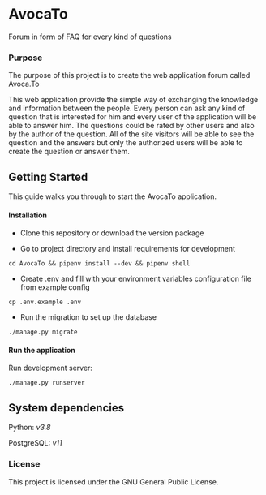 # AvocaTo
Forum in form of FAQ for every kind of questions

### Purpose
The purpose of this project is to create the web application forum called Avoca.To

This web application provide the simple way of exchanging the knowledge and information between the people. Every person can ask any kind of question that is interested for him and every user of the application will be able to answer him. The questions could be rated by other users and also by the author of the question.
All of the site visitors will be able to see the question and the answers but only the authorized users will be able to create the question or answer them.

## Getting Started
This guide walks you through to start the AvocaTo application.

#### Installation

* Clone this repository or download the version package

* Go to project directory and install requirements for development
```
cd AvocaTo && pipenv install --dev && pipenv shell
```

* Create .env and fill with your environment variables configuration file from example config
```
cp .env.example .env
```

* Run the migration to set up the database
```
./manage.py migrate
```

#### Run the application

Run development server:

```
./manage.py runserver
```

## System dependencies

Python: *v3.8*

PostgreSQL: *v11*


### License
This project is licensed under the GNU General Public License.
